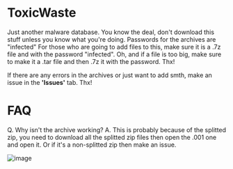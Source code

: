 # ToxicWaste
Just another malware database.
You know the deal, don't download this stuff unless you know what you're doing.
Passwords for the archives are "infected"
For those who are going to add files to this, make sure it is a .7z file and with the password "infected". Oh, and if a file is too big, make sure to make it a .tar file and then .7z it with the password. Thx!


If there are any errors in the archives or just want to add smth, make an issue in the **'Issues'** tab. Thx!

# FAQ
Q. Why isn't the archive working?
A. This is probably because of the splitted zip, you need to download all the splitted zip files then open the .001 one and open it. Or if it's a non-splitted zip then make an issue.


![image](https://github.com/user-attachments/assets/d2d692a7-77e8-4b38-94fc-6955e30548b8)
